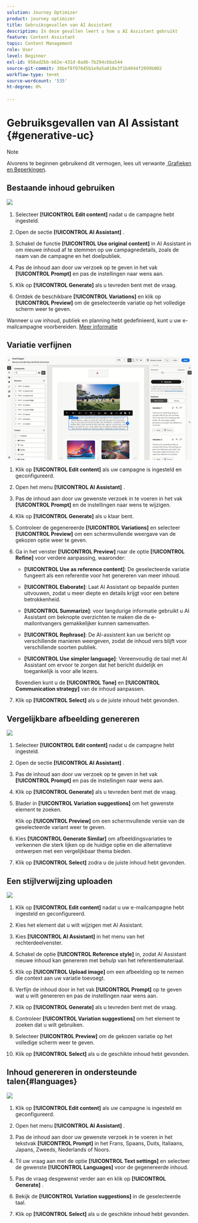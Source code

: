 ```yaml
---
solution: Journey Optimizer
product: journey optimizer
title: Gebruiksgevallen van AI Assistant
description: In deze gevallen leert u hoe u AI Assistant gebruikt
feature: Content Assistant
topic: Content Management
role: User
level: Beginner
exl-id: 958ad2bb-b62e-431d-8ad6-7b294cbba544
source-git-commit: 36bef8f07645b1e9a5a010e3f1b4044f2099b002
workflow-type: tm+mt
source-wordcount: '535'
ht-degree: 0%

---
```


# Gebruiksgevallen van AI Assistant {#generative-uc}

>[!NOTE]
>
>Alvorens te beginnen gebruikend dit vermogen, lees uit verwante [&#x200B; Grafieken en Beperkingen &#x200B;](gs-generative.md#generative-guardrails).

## Bestaande inhoud gebruiken

![](assets/do-not-localize/gen-ai-reuse-text.gif)

1. Selecteer **[!UICONTROL Edit content]** nadat u de campagne hebt ingesteld.

1. Open de sectie **[!UICONTROL AI Assistant]** .

1. Schakel de functie **[!UICONTROL Use original content]** in AI Assistant in om nieuwe inhoud af te stemmen op uw campagnedetails, zoals de naam van de campagne en het doelpubliek.

1. Pas de inhoud aan door uw verzoek op te geven in het vak **[!UICONTROL Prompt]** en pas de instellingen naar wens aan.

1. Klik op **[!UICONTROL Generate]** als u tevreden bent met de vraag.

1. Ontdek de beschikbare **[!UICONTROL Variations]** en klik op **[!UICONTROL Preview]** om de geselecteerde variatie op het volledige scherm weer te geven.

Wanneer u uw inhoud, publiek en planning hebt gedefinieerd, kunt u uw e-mailcampagne voorbereiden. [Meer informatie](../campaigns/review-activate-campaign.md)

## Variatie verfijnen

![](assets/do-not-localize/gen-ai-variation.gif)

1. Klik op **[!UICONTROL Edit content]** als uw campagne is ingesteld en geconfigureerd.

1. Open het menu **[!UICONTROL AI Assistant]** .

1. Pas de inhoud aan door uw gewenste verzoek in te voeren in het vak **[!UICONTROL Prompt]** en de instellingen naar wens te wijzigen.

1. Klik op **[!UICONTROL Generate]** als u klaar bent.

1. Controleer de gegenereerde **[!UICONTROL Variations]** en selecteer **[!UICONTROL Preview]** om een schermvullende weergave van de gekozen optie weer te geven.

1. Ga in het venster **[!UICONTROL Preview]** naar de optie **[!UICONTROL Refine]** voor verdere aanpassing, waaronder:

   * **[!UICONTROL Use as reference content]**: De geselecteerde variatie fungeert als een referentie voor het genereren van meer inhoud.

   * **[!UICONTROL Elaborate]**: Laat AI Assistant op bepaalde punten uitvouwen, zodat u meer diepte en details krijgt voor een betere betrokkenheid.

   * **[!UICONTROL Summarize]**: voor langdurige informatie gebruikt u AI Assistant om beknopte overzichten te maken die de e-mailontvangers gemakkelijker kunnen samenvatten.

   * **[!UICONTROL Rephrase]**: De AI-assistent kan uw bericht op verschillende manieren weergeven, zodat de inhoud vers blijft voor verschillende soorten publiek.

   * **[!UICONTROL Use simpler language]**: Vereenvoudig de taal met AI Assistant om ervoor te zorgen dat het bericht duidelijk en toegankelijk is voor alle lezers.

   Bovendien kunt u de **[!UICONTROL Tone]** en **[!UICONTROL Communication strategy]** van de inhoud aanpassen.

1. Klik op **[!UICONTROL Select]** als u de juiste inhoud hebt gevonden.

## Vergelijkbare afbeelding genereren

![](assets/do-not-localize/uc-image-similar.gif)

1. Selecteer **[!UICONTROL Edit content]** nadat u de campagne hebt ingesteld.

1. Open de sectie **[!UICONTROL AI Assistant]** .

1. Pas de inhoud aan door uw verzoek op te geven in het vak **[!UICONTROL Prompt]** en pas de instellingen naar wens aan.

1. Klik op **[!UICONTROL Generate]** als u tevreden bent met de vraag.

1. Blader in **[!UICONTROL Variation suggestions]** om het gewenste element te zoeken.

   Klik op **[!UICONTROL Preview]** om een schermvullende versie van de geselecteerde variant weer te geven.

1. Kies **[!UICONTROL Generate Similar]** om afbeeldingsvariaties te verkennen die sterk lijken op de huidige optie en die alternatieve ontwerpen met een vergelijkbaar thema bieden.

1. Klik op **[!UICONTROL Select]** zodra u de juiste inhoud hebt gevonden.

## Een stijlverwijzing uploaden

![](assets/do-not-localize/uc-image-reference.gif)

1. Klik op **[!UICONTROL Edit content]** nadat u uw e-mailcampagne hebt ingesteld en geconfigureerd.

1. Kies het element dat u wilt wijzigen met AI Assistant.

1. Kies **[!UICONTROL AI Assistant]** in het menu van het rechterdeelvenster.

1. Schakel de optie **[!UICONTROL Reference style]** in, zodat AI Assistant nieuwe inhoud kan genereren met behulp van het referentiemateriaal.

1. Klik op **[!UICONTROL Upload image]** om een afbeelding op te nemen die context aan uw variatie toevoegt.

1. Verfijn de inhoud door in het vak **[!UICONTROL Prompt]** op te geven wat u wilt genereren en pas de instellingen naar wens aan.

1. Klik op **[!UICONTROL Generate]** als u tevreden bent met de vraag.

1. Controleer **[!UICONTROL Variation suggestions]** om het element te zoeken dat u wilt gebruiken.

1. Selecteer **[!UICONTROL Preview]** om de gekozen variatie op het volledige scherm weer te geven.

1. Klik op **[!UICONTROL Select]** als u de geschikte inhoud hebt gevonden.

## Inhoud genereren in ondersteunde talen{#languages}

![](assets/do-not-localize/gen-ai-language.gif)

1. Klik op **[!UICONTROL Edit content]** als uw campagne is ingesteld en geconfigureerd.

1. Open het menu **[!UICONTROL AI Assistant]** .

1. Pas de inhoud aan door uw gewenste verzoek in te voeren in het tekstvak **[!UICONTROL Prompt]** in het Frans, Spaans, Duits, Italiaans, Japans, Zweeds, Nederlands of Noors.

1. Til uw vraag aan met de optie **[!UICONTROL Text settings]** en selecteer de gewenste **[!UICONTROL Languages]** voor de gegenereerde inhoud.

1. Pas de vraag desgewenst verder aan en klik op **[!UICONTROL Generate]** .

1. Bekijk de **[!UICONTROL Variation suggestions]** in de geselecteerde taal.

1. Klik op **[!UICONTROL Select]** als u de geschikte inhoud hebt gevonden.
